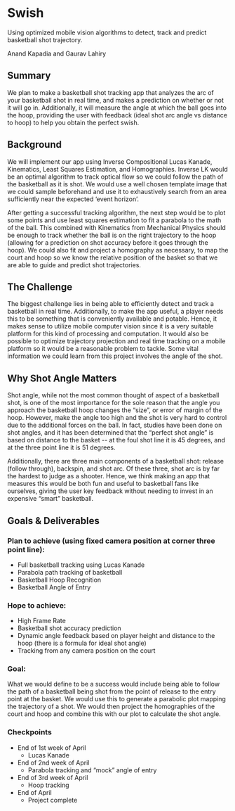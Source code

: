 # Swish
Using optimized mobile vision algorithms to detect, track and predict basketball shot trajectory.

Anand Kapadia and Gaurav Lahiry

## Summary
We plan to make a basketball shot tracking app that analyzes the arc of your basketball shot in real time, and makes a prediction on whether or not it will go in. Additionally, it will measure the angle at which the ball goes into the hoop, providing the user with feedback (ideal shot arc angle vs distance to hoop) to help you obtain the perfect swish.

## Background
We will implement our app using Inverse Compositional Lucas Kanade, Kinematics, Least Squares Estimation, and Homographies. Inverse LK would be an optimal algorithm to track optical flow so we could follow the path of the basketball as it is shot. We would use a well chosen template image that we could sample beforehand and use it to exhaustively search from an area sufficiently near the expected ‘event horizon’.

After getting a successful tracking algorithm, the next step would be to plot some points and use least squares estimation to fit a parabola to the math of the ball. This combined with Kinematics from Mechanical Physics should be enough to track whether the ball is on the right trajectory to the hoop (allowing for a prediction on shot accuracy before it goes through the hoop). We could also fit and project a homography as necessary, to map the court and hoop so we know the relative position of the basket so that we are able to guide and predict shot trajectories.

## The Challenge
The biggest challenge lies in being able to efficiently detect and track a basketball in real time. Additionally, to make the app useful, a player needs this to be something that is conveniently available and potable. Hence, it makes sense to utilize mobile computer vision since it is a very suitable platform for this kind of processing and computation. It would also be possible to optimize trajectory projection and real time tracking on a mobile platform so it would be a reasonable problem to tackle. Some vital information we could learn from this project involves the angle of the shot.

## Why Shot Angle Matters
Shot angle, while not the most common thought of aspect of a basketball shot, is one of the most importance for the sole reason that the angle you approach the basketball hoop changes the “size”, or error of margin of the hoop. However, make the angle too high and the shot is very hard to control due to the additional forces on the ball. In fact, studies have been done on shot angles, and it has been determined that the “perfect shot angle” is based on distance to the basket -- at the foul shot line it is 45 degrees, and at the three point line it is 51 degrees.

Additionally, there are three main components of a basketball shot: release (follow through), backspin, and shot arc. Of these three, shot arc is by far the hardest to judge as a shooter. Hence,
we think making an app that measures this would be both fun and useful to basketball fans like ourselves, giving the user key feedback without needing to invest in an expensive “smart” basketball.

## Goals & Deliverables
### Plan to achieve (using fixed camera position at corner three point line): 
* Full basketball tracking using Lucas Kanade
* Parabola path tracking of basketball
* Basketball Hoop Recognition
* Basketball Angle of Entry

### Hope to achieve:
* High Frame Rate
* Basketball shot accuracy prediction
* Dynamic angle feedback based on player height and distance to the hoop (there is a formula for ideal shot angle)
* Tracking from any camera position on the court

### Goal:
What we would define to be a success would include being able to follow the path of a basketball being shot from the point of release to the entry point at the basket. We would use this to generate a parabolic plot mapping the trajectory of a shot. We would then project the homographies of the court and hoop and combine this with our plot to calculate the shot angle.

### Checkpoints
* End of 1st week of April 
    * Lucas Kanade
* End of 2nd week of April
    * Parabola tracking and “mock” angle of entry
* End of 3rd week of April 
    * Hoop tracking
* End of April
    * Project complete
